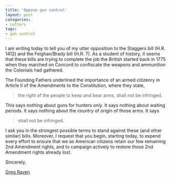 ```yaml
---
title: 'Oppose gun control'
layout: post
categories:
- Letters
tags:
- gun control
---
```


I am writing today to tell you of my utter opposition to the Staggers bill (H.R. 1412) and the Feighan/Brady bill (H.R. 7). As a student of history, it seems that these bills are trying to complete the job the British started back in 1775 when they marched on Concord to confiscate the weapons and ammunition the Colonials had gathered.

The Founding Fathers underlined the importance of an armed citizenry in Article II of the Amendments to the Constitution, where they state,

> the right of the people to keep and bear arms, shall not be infringed.

This says nothing about guns for hunters only. It says nothing about waiting periods. It says nothing about the country of origin of those arms. It says

> shall not be infringed.

I ask you in the strongest possible terms to stand against these (and other similar) bills. Moreover, I request that you begin, starting today, to expend every effort to ensure that we as American citizens retain our few remaining 2nd Amendment rights, and to campaign actively to restore those 2nd Amendment rights already lost.

Sincerely,

[Greg Raven](https://www.gregraven.org/)